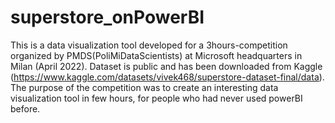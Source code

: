 # superstore_onPowerBI
This is a data visualization tool developed for a 3hours-competition organized by PMDS(PoliMiDataScientists) at Microsoft headquarters in Milan (April 2022). Dataset is public and has been downloaded from Kaggle (https://www.kaggle.com/datasets/vivek468/superstore-dataset-final/data).
The purpose of the competition was to create an interesting data visualization tool in few hours, for people who had never used powerBI before.
